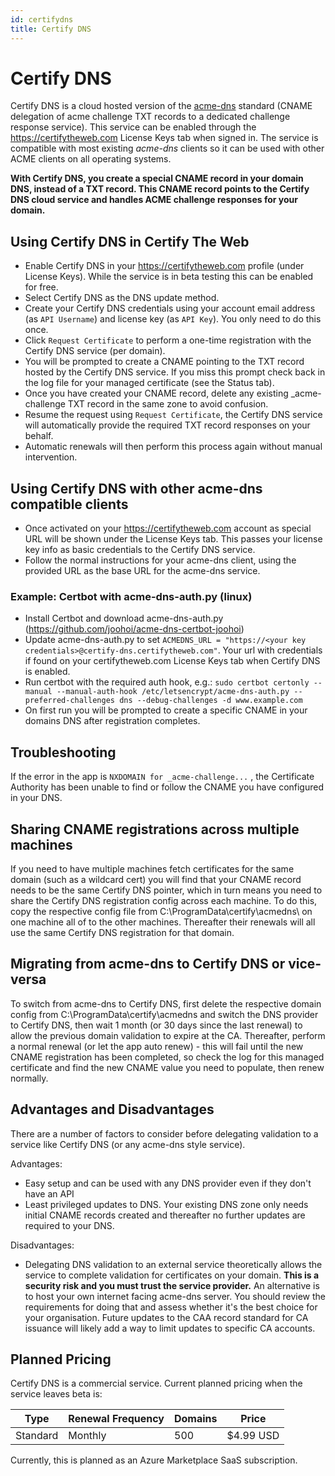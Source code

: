 ```yaml
---
id: certifydns
title: Certify DNS
---
```


# Certify DNS

Certify DNS is a cloud hosted version of the [acme-dns](https://github.com/joohoi/acme-dns) standard (CNAME delegation of acme challenge TXT records to a dedicated challenge response service). This service can be enabled through the https://certifytheweb.com License Keys tab when signed in. The service is compatible with most existing _acme-dns_ clients so it can be used with other ACME clients on all operating systems.

**With Certify DNS, you create a special CNAME record in your domain DNS, instead of a TXT record. This CNAME record points to the Certify DNS cloud service and handles ACME challenge responses for your domain.**

## Using Certify DNS in Certify The Web

- Enable Certify DNS in your https://certifytheweb.com profile (under License Keys). While the service is in beta testing this can be enabled for free.
- Select Certify DNS as the DNS update method.
- Create your Certify DNS credentials using your account email address (as `API Username`) and license key (as `API Key`). You only need to do this once.
- Click `Request Certificate` to perform a one-time registration with the Certify DNS service (per domain).
- You will be prompted to create a CNAME pointing to the TXT record hosted by the Certify DNS service. If you miss this prompt check back in the log file for your managed certificate (see the Status tab).
- Once you have created your CNAME record, delete any existing \_acme-challenge TXT record in the same zone to avoid confusion.
- Resume the request using `Request Certificate`, the Certify DNS service will automatically provide the required TXT record responses on your behalf.
- Automatic renewals will then perform this process again without manual intervention.

## Using Certify DNS with other acme-dns compatible clients

- Once activated on your https://certifytheweb.com account as special URL will be shown under the License Keys tab. This passes your license key info as basic credentials to the Certify DNS service.
- Follow the normal instructions for your acme-dns client, using the provided URL as the base URL for the acme-dns service.

### Example: Certbot with acme-dns-auth.py (linux)

- Install Certbot and download acme-dns-auth.py (https://github.com/joohoi/acme-dns-certbot-joohoi)
- Update acme-dns-auth.py to set `ACMEDNS_URL = "https://<your key credentials>@certify-dns.certifytheweb.com"`. Your url with credentials if found on your certifytheweb.com License Keys tab when Certify DNS is enabled.
- Run certbot with the required auth hook, e.g.:
  `sudo certbot certonly --manual --manual-auth-hook /etc/letsencrypt/acme-dns-auth.py --preferred-challenges dns --debug-challenges -d www.example.com`
- On first run you will be prompted to create a specific CNAME in your domains DNS after registration completes.

## Troubleshooting

If the error in the app is `NXDOMAIN for _acme-challenge...` , the Certificate Authority has been unable to find or follow the CNAME you have configured in your DNS.

## Sharing CNAME registrations across multiple machines
If you need to have multiple machines fetch certificates for the same domain (such as a wildcard cert) you will find that your CNAME record needs to be the same Certify DNS pointer, which in turn means you need to share the Certify DNS registration config across each machine. To do this, copy the respective config file from C:\ProgramData\certify\acmedns\ on one machine all of to the other machines. Thereafter their renewals will all use the same Certify DNS registration for that domain.

## Migrating from acme-dns to Certify DNS or vice-versa
To switch from acme-dns to Certify DNS, first delete the respective domain config from C:\ProgramData\certify\acmedns and switch the DNS provider to Certify DNS, then wait 1 month (or 30 days since the last renewal) to allow the previous domain validation to expire at the CA. Thereafter, perform a normal renewal (or let the app auto renew) - this will fail until the new CNAME registration has been completed, so check the log for this managed certificate and find the new CNAME value you need to populate, then renew normally.

## Advantages and Disadvantages

There are a number of factors to consider before delegating validation to a service like Certify DNS (or any acme-dns style service).

Advantages:

- Easy setup and can be used with any DNS provider even if they don't have an API
- Least privileged updates to DNS. Your existing DNS zone only needs initial CNAME records created and thereafter no further updates are required to your DNS.

Disadvantages:

- Delegating DNS validation to an external service theoretically allows the service to complete validation for certificates on your domain. **This is a security risk and you must trust the service provider.** An alternative is to host your own internet facing acme-dns server. You should review the requirements for doing that and assess whether it's the best choice for your organisation. Future updates to the CAA record standard for CA issuance will likely add a way to limit updates to specific CA accounts.

## Planned Pricing

Certify DNS is a commercial service. Current planned pricing when the service leaves beta is:

| Type     | Renewal Frequency | Domains | Price     |
| -------- | ----------------- | ------- | --------- |
| Standard | Monthly           | 500     | $4.99 USD |

Currently, this is planned as an Azure Marketplace SaaS subscription.

